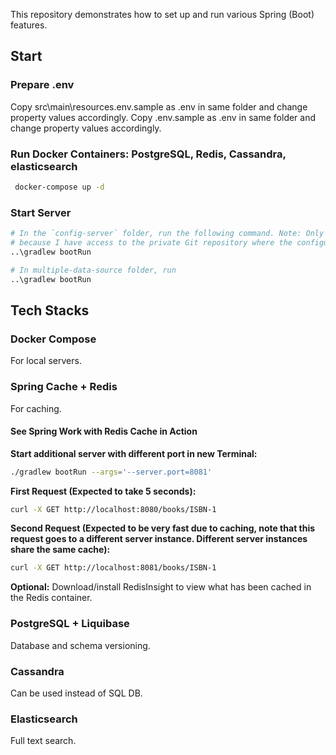 This repository demonstrates how to set up and run various Spring (Boot) features.

## Start

### Prepare .env

Copy src\main\resources\.env.sample as .env in same folder and change property values accordingly.
Copy \.env.sample as .env in same folder and change property values accordingly.

### Run Docker Containers: PostgreSQL, Redis, Cassandra, elasticsearch

```bash
 docker-compose up -d
```

### Start Server

```bash
# In the `config-server` folder, run the following command. Note: Only I can run this successfully
# because I have access to the private Git repository where the configurations are stored.
..\gradlew bootRun

# In multiple-data-source folder, run
..\gradlew bootRun
```

## Tech Stacks

### Docker Compose

For local servers.

### Spring Cache + Redis

For caching.

#### See Spring Work with Redis Cache in Action

**Start additional server with different port in new Terminal:**

```bash
./gradlew bootRun --args='--server.port=8081'
```

**First Request (Expected to take 5 seconds):**

```bash
curl -X GET http://localhost:8080/books/ISBN-1
```

**Second Request (Expected to be very fast due to caching, note that this request goes to a different server instance.
Different server instances share the same cache):**

```bash
curl -X GET http://localhost:8081/books/ISBN-1
```

**Optional:** Download/install RedisInsight to view what has been cached in the Redis container.

### PostgreSQL + Liquibase

Database and schema versioning.

### Cassandra

Can be used instead of SQL DB.

### Elasticsearch

Full text search.
